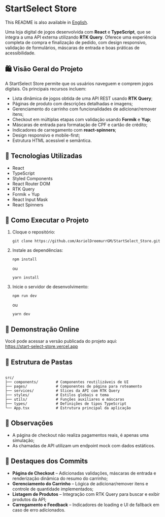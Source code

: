 <h1>StartSelect Store</h1>
<p>
  This README is also available in <a href="./README.md">English</a>.
</p>
<p>
  Uma loja digital de jogos desenvolvida com <strong>React</strong> e <strong>TypeScript</strong>, que se integra a uma API externa utilizando <strong>RTK Query</strong>. Oferece uma experiência completa de compra e finalização de pedido, com design responsivo, validação de formulários, máscaras de entrada e boas práticas de acessibilidade.
</p>

<h2>🛍️ Visão Geral do Projeto</h2>
<p>
  A StartSelect Store permite que os usuários naveguem e comprem jogos digitais. Os principais recursos incluem:
</p>
<ul>
  <li>Lista dinâmica de jogos obtida de uma API REST usando <strong>RTK Query</strong>;</li>
  <li>Páginas de produto com descrições detalhadas e imagens;</li>
  <li>Gerenciamento do carrinho com funcionalidades de adicionar/remover itens;</li>
  <li>Checkout em múltiplas etapas com validação usando <strong>Formik</strong> e <strong>Yup</strong>;</li>
  <li>Máscaras de entrada para formatação de CPF e cartão de crédito;</li>
  <li>Indicadores de carregamento com <strong>react-spinners</strong>;</li>
  <li>Design responsivo e mobile-first;</li>
  <li>Estrutura HTML acessível e semântica.</li>
</ul>
<h2>🚀 Tecnologias Utilizadas</h2>
<ul>
  <li>React</li>
  <li>TypeScript</li>
  <li>Styled Components</li>
  <li>React Router DOM</li>
  <li>RTK Query</li>
  <li>Formik + Yup</li>
  <li>React Input Mask</li>
  <li>React Spinners</li>
</ul>
<h2>🧪 Como Executar o Projeto</h2>
<ol>
  <li>Cloque o repositório:
    <pre><code>git clone https://github.com/AsrielDreemurrGM/StartSelect_Store.git</code></pre>
  </li>
  <li>Instale as dependências:
    <pre><code>npm install</code></pre>
    ou
    <pre><code>yarn install</code></pre>
  </li>
  <li>Inicie o servidor de desenvolvimento:
    <pre><code>npm run dev</code></pre>
    ou
    <pre><code>yarn dev</code></pre>
  </li>
</ol>
<h2>🔗 Demonstração Online</h2>
<p>
  Você pode acessar a versão publicada do projeto aqui:<br>
  <a href="https://start-select-store.vercel.app" target="_blank">https://start-select-store.vercel.app</a>
</p>
<h2>📂 Estrutura de Pastas</h2>
<pre><code>
src/
├── components/        # Componentes reutilizáveis de UI
├── pages/             # Componentes de página para roteamento
├── services/          # Slices da API com RTK Query
├── styles/            # Estilos globais e tema
├── utils/             # Funções auxiliares e máscaras
├── types/             # Definições de tipos TypeScript
└── App.tsx            # Estrutura principal da aplicação
</code></pre>
<h2>📝 Observações</h2>
<ul>
  <li>A página de checkout não realiza pagamentos reais, é apenas uma simulação;</li>
  <li>As chamadas de API utilizam um endpoint mock com dados estáticos.</li>
</ul>
<h2>📌 Destaques dos Commits</h2>
<ul>
  <li><strong>Página de Checkout</strong> – Adicionadas validações, máscaras de entrada e renderização dinâmica do resumo do carrinho;</li>
  <li><strong>Gerenciamento do Carrinho</strong> – Lógica de adicionar/remover itens e controle de quantidade implementados;</li>
  <li><strong>Listagem de Produtos</strong> – Integração com RTK Query para buscar e exibir produtos da API;</li>
  <li><strong>Carregamento e Feedback</strong> – Indicadores de loading e UI de fallback em caso de erro adicionados.</li>
</ul>
